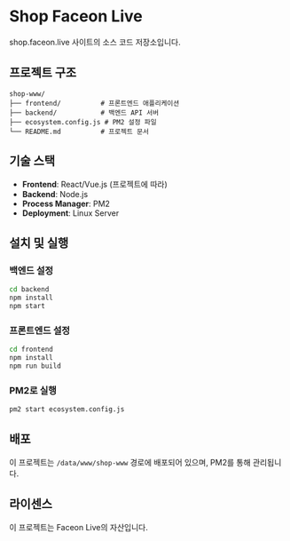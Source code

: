 # Shop Faceon Live

shop.faceon.live 사이트의 소스 코드 저장소입니다.

## 프로젝트 구조

```
shop-www/
├── frontend/          # 프론트엔드 애플리케이션
├── backend/           # 백엔드 API 서버
├── ecosystem.config.js # PM2 설정 파일
└── README.md          # 프로젝트 문서
```

## 기술 스택

- **Frontend**: React/Vue.js (프로젝트에 따라)
- **Backend**: Node.js
- **Process Manager**: PM2
- **Deployment**: Linux Server

## 설치 및 실행

### 백엔드 설정
```bash
cd backend
npm install
npm start
```

### 프론트엔드 설정
```bash
cd frontend
npm install
npm run build
```

### PM2로 실행
```bash
pm2 start ecosystem.config.js
```

## 배포

이 프로젝트는 `/data/www/shop-www` 경로에 배포되어 있으며, PM2를 통해 관리됩니다.

## 라이센스

이 프로젝트는 Faceon Live의 자산입니다.

